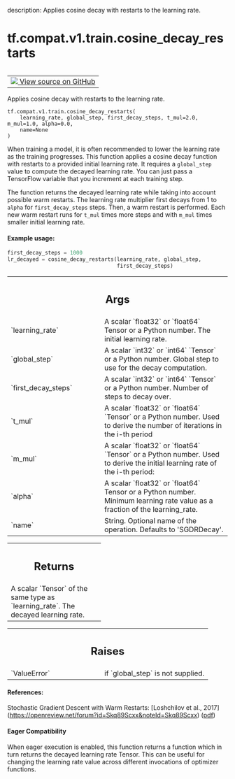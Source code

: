 description: Applies cosine decay with restarts to the learning rate.

<div itemscope itemtype="http://developers.google.com/ReferenceObject">
<meta itemprop="name" content="tf.compat.v1.train.cosine_decay_restarts" />
<meta itemprop="path" content="Stable" />
</div>

# tf.compat.v1.train.cosine_decay_restarts

<!-- Insert buttons and diff -->

<table class="tfo-notebook-buttons tfo-api nocontent" align="left">
<td>
  <a target="_blank" href="https://github.com/tensorflow/tensorflow/blob/r2.3/tensorflow/python/keras/optimizer_v2/legacy_learning_rate_decay.py#L517-L591">
    <img src="https://www.tensorflow.org/images/GitHub-Mark-32px.png" />
    View source on GitHub
  </a>
</td>
</table>



Applies cosine decay with restarts to the learning rate.

<pre class="devsite-click-to-copy prettyprint lang-py tfo-signature-link">
<code>tf.compat.v1.train.cosine_decay_restarts(
    learning_rate, global_step, first_decay_steps, t_mul=2.0, m_mul=1.0, alpha=0.0,
    name=None
)
</code></pre>



<!-- Placeholder for "Used in" -->

When training a model, it is often recommended to lower the learning rate as
the training progresses.  This function applies a cosine decay function with
restarts to a provided initial learning rate.  It requires a `global_step`
value to compute the decayed learning rate.  You can just pass a TensorFlow
variable that you increment at each training step.

The function returns the decayed learning rate while taking into account
possible warm restarts. The learning rate multiplier first decays
from 1 to `alpha` for `first_decay_steps` steps. Then, a warm
restart is performed. Each new warm restart runs for `t_mul` times more steps
and with `m_mul` times smaller initial learning rate.

#### Example usage:


```python
first_decay_steps = 1000
lr_decayed = cosine_decay_restarts(learning_rate, global_step,
                                   first_decay_steps)
```

<!-- Tabular view -->
 <table class="responsive fixed orange">
<colgroup><col width="214px"><col></colgroup>
<tr><th colspan="2"><h2 class="add-link">Args</h2></th></tr>

<tr>
<td>
`learning_rate`
</td>
<td>
A scalar `float32` or `float64` Tensor or a Python number.
The initial learning rate.
</td>
</tr><tr>
<td>
`global_step`
</td>
<td>
A scalar `int32` or `int64` `Tensor` or a Python number. Global
step to use for the decay computation.
</td>
</tr><tr>
<td>
`first_decay_steps`
</td>
<td>
A scalar `int32` or `int64` `Tensor` or a Python number.
Number of steps to decay over.
</td>
</tr><tr>
<td>
`t_mul`
</td>
<td>
A scalar `float32` or `float64` `Tensor` or a Python number. Used to
derive the number of iterations in the i-th period
</td>
</tr><tr>
<td>
`m_mul`
</td>
<td>
A scalar `float32` or `float64` `Tensor` or a Python number.
Used to derive the initial learning rate of the i-th period:
</td>
</tr><tr>
<td>
`alpha`
</td>
<td>
A scalar `float32` or `float64` Tensor or a Python number. Minimum
learning rate value as a fraction of the learning_rate.
</td>
</tr><tr>
<td>
`name`
</td>
<td>
String. Optional name of the operation.  Defaults to 'SGDRDecay'.
</td>
</tr>
</table>



<!-- Tabular view -->
 <table class="responsive fixed orange">
<colgroup><col width="214px"><col></colgroup>
<tr><th colspan="2"><h2 class="add-link">Returns</h2></th></tr>
<tr class="alt">
<td colspan="2">
A scalar `Tensor` of the same type as `learning_rate`.  The decayed
learning rate.
</td>
</tr>

</table>



<!-- Tabular view -->
 <table class="responsive fixed orange">
<colgroup><col width="214px"><col></colgroup>
<tr><th colspan="2"><h2 class="add-link">Raises</h2></th></tr>

<tr>
<td>
`ValueError`
</td>
<td>
if `global_step` is not supplied.
</td>
</tr>
</table>



#### References:

Stochastic Gradient Descent with Warm Restarts:
  [Loshchilov et al., 2017]
  (https://openreview.net/forum?id=Skq89Scxx&noteId=Skq89Scxx)
  ([pdf](https://openreview.net/pdf?id=Skq89Scxx))




#### Eager Compatibility
When eager execution is enabled, this function returns a function which in
turn returns the decayed learning rate Tensor. This can be useful for changing
the learning rate value across different invocations of optimizer functions.

